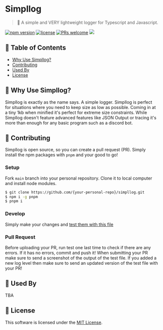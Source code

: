 # Simpllog

> 📝 A simple and VERY lightweight logger for Typescript and Javascript.

[![npm version](https://img.shields.io/npm/v/simpllog)](https://www.npmjs.com/package/simpllog) [![license](https://img.shields.io/github/license/CallMeEchoCodes/simpllog)](https://github.com/CallMeEchoCodes/simpllog/blob/master/LICENSE) [![PRs welcome](https://img.shields.io/badge/PRs-welcome-ff69b4.svg)](https://github.com/CallMeEchoCodes/simpllog/issues?q=is%3Aissue+is%3Aopen+label%3A%22help+wanted%22)
<img src="https://i.imgur.com/YhwCp4c.png" />


## 🚩 Table of Contents

- [Why Use Simpllog?](#-why-use-simpllog)
- [Contributing](#-contributing)
- [Used By](#-used-by)
- [License](#-license)



## 🤖 Why Use Simpllog?

Simpllog is exactly as the name says. A simple logger. Simpllog is perfect for situations where you need to keep size as low as possible. Coming in at a tiny 1kb when minified it's perfect for extreme size constraints. While Simpllog doesn't feature advanced features like JSON Output or tracing it's more than enough for any basic program such as a discord bot.


## 🔧 Contributing
Simpllog is open source, so you can create a pull request (PR). Simply install the npm packages with `pnpm` and your good to go!
### Setup

Fork `main` branch into your personal repository. Clone it to local computer and install node modules.

```sh
$ git clone https://github.com/{your-personal-repo}/simpllog.git
$ npm i -g pnpm
$ pnpm i
```

### Develop

Simply make your changes and [test them with this file](https://gist.github.com/CallMeEchoCodes/893b5e814a8a7c531d4805d3de5c7a37)

### Pull Request

Before uploading your PR, run test one last time to check if there are any errors. If it has no errors, commit and push it! When submitting your PR make sure to send a screenshot of the output of the test file. If you added a new log level then make sure to send an updated version of the test file with your PR!


## 🚀 Used By

TBA


## 📜 License

This software is licensed under the [MIT License](https://github.com/CallMeEchoCodes/simpllog/blob/master/LICENSE).
